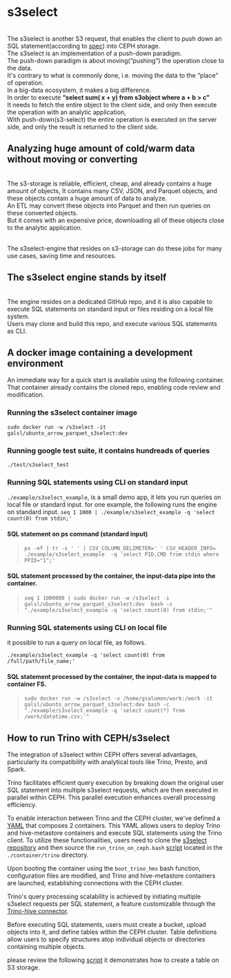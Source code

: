 # s3select 

<br />The s3select is another S3 request, that enables the client to push down an SQL statement(according to [spec](https://docs.ceph.com/en/latest/radosgw/s3select/#features-support)) into CEPH storage.
<br />The s3select is an implementation of a push-down paradigm.
<br />The push-down paradigm is about moving(“pushing”) the operation close to the data.
<br />It's contrary to what is commonly done, i.e. moving the data to the “place” of operation.
<br />In a big-data ecosystem, it makes a big difference. 
<br />In order to execute __“select sum( x + y) from s3object where a + b > c”__ 
<br />It needs to fetch the entire object to the client side, and only then execute the operation with an analytic application,
<br />With push-down(s3-select) the entire operation is executed on the server side, and only the result is returned to the client side.


## Analyzing huge amount of cold/warm data without moving or converting 
<br />The s3-storage is reliable, efficient, cheap, and already contains a huge amount of objects, It contains many CSV, JSON, and Parquet objects, and these objects contain a huge amount of data to analyze.
<br />An ETL may convert these objects into Parquet and then run queries on these converted objects.
<br />But it comes with an expensive price, downloading all of these objects close to the analytic application.

<br />The s3select-engine that resides on s3-storage can do these jobs for many use cases, saving time and resources. 


## The s3select engine stands by itself 
<br />The engine resides on a dedicated GitHub repo, and it is also capable to execute SQL statements on standard input or files residing on a local file system.
<br />Users may clone and build this repo, and execute various SQL statements as CLI.

## A docker image containing a development environment
An immediate way for a quick start is available using the following container.
That container already contains the cloned repo, enabling code review and modification.

### Running the s3select container image
`sudo docker run -w /s3select -it galsl/ubunto_arrow_parquet_s3select:dev`

### Running google test suite, it contains hundreads of queries
`./test/s3select_test`

### Running SQL statements using CLI on standard input
`./example/s3select_example`, is a small demo app, it lets you run queries on local file or standard input.
for one example, the following runs the engine on standard input.
`seq 1 1000 | ./example/s3select_example -q 'select count(0) from stdin;'`

#### SQL statement on ps command (standard input)
>`ps -ef | tr -s ' ' | CSV_COLUMN_DELIMETER=' ' CSV_HEADER_INFO= ./example/s3select_example  -q 'select PID,CMD from stdin where PPID="1";'`

#### SQL statement processed by the container, the input-data pipe into the container.
> `seq 1 1000000 | sudo docker run -w /s3select -i galsl/ubunto_arrow_parquet_s3select:dev 
bash -c "./example/s3select_example -q 'select count(0) from stdin;'"`
### Running SQL statements using CLI on local file
it possible to run a query on local file, as follows.

`./example/s3select_example -q 'select count(0) from /full/path/file_name;'`
#### SQL statement processed by the container, the input-data is mapped to container FS.
>`sudo docker run -w /s3select -v /home/gsalomon/work:/work -it galsl/ubunto_arrow_parquet_s3select:dev bash -c "./example/s3select_example -q 'select count(*) from /work/datatime.csv;'"`


## How to run Trino with CEPH/s3select

The integration of s3select within CEPH offers several advantages, particularly its compatibility with analytical tools like Trino, Presto, and Spark.

Trino facilitates efficient query execution by breaking down the original user SQL statement into multiple s3select requests, which are then executed in parallel within CEPH.
This parallel execution enhances overall processing efficiency.

To enable interaction between Trino and the CEPH cluster, we've defined a [YAML](https://github.com/ceph/s3select/blob/master/container/trino/hms_trino.yaml) that composes 2 containers. 
This YAML allows users to deploy Trino and hive-metastore containers and execute SQL statements using the Trino client. 
To utilize these functionalities, users need to clone the [s3select repository](https://github.com/ceph/s3select/tree/master) and then source the `run_trino_on_ceph.bash` [script](https://github.com/ceph/s3select/blob/master/container/trino/run_trino_on_ceph.bash) located in the `./container/trino` directory.

Upon booting the container using the `boot_trino_hms` bash function, configuration files are modified, and Trino and hive-metastore containers are launched, establishing connections with the CEPH cluster.

Trino's query processing scalability is achieved by initiating multiple s3select requests per SQL statement, a feature customizable through the [Trino-hive connector](https://trino.io/docs/current/connector/hive.html).

Before executing SQL statements, users must create a bucket, upload objects into it, and define tables within the CEPH cluster. 
Table definitions allow users to specify structures atop individual objects or directories containing multiple objects.

please review the following [script](https://github.com/ceph/s3select/blob/master/TPCDS/ddl/create_tpcds_tables.sql) it demonstrates how to create a table on S3 storage.


